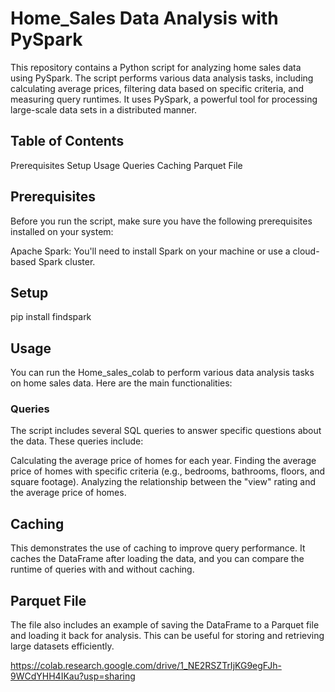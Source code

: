 # Home_Sales Data Analysis with PySpark
This repository contains a Python script for analyzing home sales data using PySpark. The script performs various data analysis tasks, including calculating average prices, filtering data based on specific criteria, and measuring query runtimes. It uses PySpark, a powerful tool for processing large-scale data sets in a distributed manner.

## Table of Contents
Prerequisites
Setup
Usage
Queries
Caching
Parquet File

## Prerequisites
Before you run the script, make sure you have the following prerequisites installed on your system:

Apache Spark: You'll need to install Spark on your machine or use a cloud-based Spark cluster.

## Setup
pip install findspark

## Usage
You can run the Home_sales_colab to perform various data analysis tasks on home sales data. Here are the main functionalities:

### Queries
The script includes several SQL queries to answer specific questions about the data. These queries include:

Calculating the average price of homes for each year.
Finding the average price of homes with specific criteria (e.g., bedrooms, bathrooms, floors, and square footage).
Analyzing the relationship between the "view" rating and the average price of homes.
## Caching
This demonstrates the use of caching to improve query performance. It caches the DataFrame after loading the data, and you can compare the runtime of queries with and without caching.

## Parquet File
The file also includes an example of saving the DataFrame to a Parquet file and loading it back for analysis. This can be useful for storing and retrieving large datasets efficiently.

https://colab.research.google.com/drive/1_NE2RSZTrIjKG9egFJh-9WCdYHH4IKau?usp=sharing